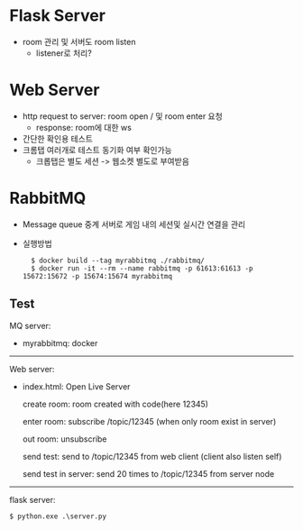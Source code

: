#  Flask Server
- room 관리 및 서버도 room listen
    - listener로 처리?


#  Web Server
- http request to server:  room open / 및 room enter 요청
    - response:  room에 대한 ws 
- 간단한 확인용 테스트
- 크롬탭 여러개로 테스트 동기화 여부 확인가능
    - 크롭탭은 별도 세션 -> 웹소켓 별도로 부여받음




#  RabbitMQ
- Message queue 중계 서버로 게임 내의 세션및 실시간 연결을 관리

- 실행방법

        $ docker build --tag myrabbitmq ./rabbitmq/
        $ docker run -it --rm --name rabbitmq -p 61613:61613 -p 15672:15672 -p 15674:15674 myrabbitmq






## Test

MQ server:

- myrabbitmq: docker

---

Web server:

- index.html: Open Live Server

    create room: room created with code(here 12345)

    enter room: subscribe /topic/12345 (when only room exist in server)

    out room: unsubscribe

    send test: send to /topic/12345 from web client (client also listen self)

    send test in server: send 20 times to /topic/12345 from server node

---

flask server: 
    
    $ python.exe .\server.py